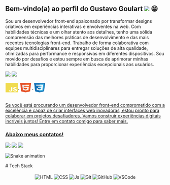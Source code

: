 ## Bem-vindo(a) ao perfil do Gustavo Goulart <img src="https://media.giphy.com/media/hvRJCLFzcasrR4ia7z/giphy.gif" width="30"> 😁

 <div>
  <p>
   Sou um desenvolvedor front-end apaixonado por transformar designs criativos em experiências interativas
   e envolventes na web. Com habilidades técnicas e um olhar atento aos detalhes, tenho uma sólida compreensão das melhores práticas de  
   desenvolvimento e das mais recentes tecnologias front-end. Trabalho de forma colaborativa com equipes multidisciplinares para entregar 
   soluções de alta qualidade, otimizadas para performance e responsivas em diferentes dispositivos. Sou movido por desafios e estou 
   sempre em busca de aprimorar minhas habilidades para proporcionar experiências excepcionais aos usuários.
  </p>
 </div>

 <div>
   <a href="https://github.com/gustavo-goulart">
   <img height="180em" src="https://github-readme-stats.vercel.app/api?username=gustavo-goulart&show_icons=true&theme=tokyonight&include_all_commits=true&count_private=true"/>
   <img height="180em" src="https://github-readme-stats.vercel.app/api/top-langs/?username=gustavo-goulart&layout=compact&langs_count=6&theme=tokyonight"/>
</div>
<div style="display: inline_block"><br>
  <img align="center" alt="Js" height="30" width="40" src="https://raw.githubusercontent.com/devicons/devicon/master/icons/javascript/javascript-plain.svg">
  <img align="center" alt="HTML" height="30" width="40" src="https://raw.githubusercontent.com/devicons/devicon/master/icons/html5/html5-original.svg">
  <img align="center" alt="CSS" height="30" width="40" src="https://raw.githubusercontent.com/devicons/devicon/master/icons/css3/css3-original.svg">
</div>
 
 <br>

 <div>
  <p>
   Se você está procurando um desenvolvedor front-end comprometido com a excelência e capaz de criar interfaces
   web inovadoras, estou pronto para colaborar em projetos desafiadores. 
   Vamos construir experiências digitais incríveis juntos! Entre em contato comigo para saber mais.
  </p>
 </div>
 
  ### Abaixo meus contatos!
 
<div> 
   <a href = "mailto:gustavofgoulart@gmail.com"><img src="https://img.shields.io/badge/-Gmail-%23333?style=for-the-badge&logo=gmail&logoColor=white" target="blank"></a>
  <a href="https://www.linkedin.com/in/gustavo-goulart-248025151" target="blank"><img src="https://img.shields.io/badge/-LinkedIn-%230077B5?style=for-the-badge&logo=linkedin&logoColor=white" target="blank"></a>
   <a href="https://instagram.com/gugoulart" target="_blank"><img src="https://img.shields.io/badge/-Instagram-%23E4405F?style=for-the-badge&logo=instagram&logoColor=white" target="_blank"></a>
 
  ![Snake animation](https://github.com/gustavo-goulart/gustavo-goulart/blob/output/github-contribution-grid-snake.svg)

</div>
# Tech Stack

<div align="center"><br>
  <img align="center" alt="HTML" src="https://img.shields.io/badge/HTML5-E34F26?style=for-the-badge&logo=html5&logoColor=white">
  <img align="center" alt="CSS" src="https://img.shields.io/badge/CSS3-1572B6?style=for-the-badge&logo=css3&logoColor=white">
  <img align="center" alt="Js" src="https://img.shields.io/badge/JavaScript-323330?style=for-the-badge&logo=javascript&logoColor=F7DF1E">
  <img align="center" alt="Git" src="https://img.shields.io/badge/GIT-E44C30?style=for-the-badge&logo=git&logoColor=white">
  <img align="center" alt="GitHub" src="https://img.shields.io/badge/GitHub-100000?style=for-the-badge&logo=github&logoColor=white">
   <img align="center" alt="VSCode" src="https://img.shields.io/badge/Visual_Studio_Code-0078D4?style=for-the-badge&logo=visual%20studio%20code&logoColor=white">
 </div>

